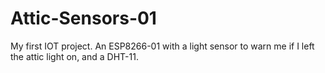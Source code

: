 # Attic-Sensors-01
My first IOT project. An ESP8266-01 with a light sensor to warn me if I left the attic light on, and a DHT-11.
